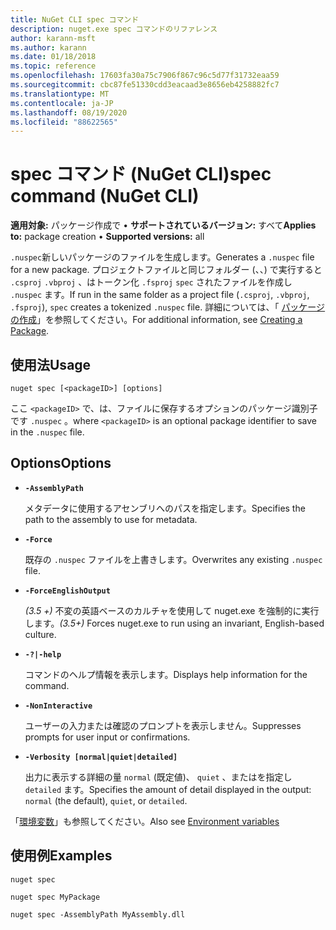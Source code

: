 ```yaml
---
title: NuGet CLI spec コマンド
description: nuget.exe spec コマンドのリファレンス
author: karann-msft
ms.author: karann
ms.date: 01/18/2018
ms.topic: reference
ms.openlocfilehash: 17603fa30a75c7906f867c96c5d77f31732eaa59
ms.sourcegitcommit: cbc87fe51330cdd3eacaad3e8656eb4258882fc7
ms.translationtype: MT
ms.contentlocale: ja-JP
ms.lasthandoff: 08/19/2020
ms.locfileid: "88622565"
---
```

# <a name="spec-command-nuget-cli"></a><span data-ttu-id="8c7ec-103">spec コマンド (NuGet CLI)</span><span class="sxs-lookup"><span data-stu-id="8c7ec-103">spec command (NuGet CLI)</span></span>

<span data-ttu-id="8c7ec-104">**適用対象:** パッケージ作成で &bullet; **サポートされているバージョン:** すべて</span><span class="sxs-lookup"><span data-stu-id="8c7ec-104">**Applies to:** package creation &bullet; **Supported versions:** all</span></span>

<span data-ttu-id="8c7ec-105">`.nuspec`新しいパッケージのファイルを生成します。</span><span class="sxs-lookup"><span data-stu-id="8c7ec-105">Generates a `.nuspec` file for a new package.</span></span> <span data-ttu-id="8c7ec-106">プロジェクトファイルと同じフォルダー (、、) で実行すると `.csproj` `.vbproj` 、はトークン化 `.fsproj` `spec` されたファイルを作成し `.nuspec` ます。</span><span class="sxs-lookup"><span data-stu-id="8c7ec-106">If run in the same folder as a project file (`.csproj`, `.vbproj`, `.fsproj`), `spec` creates a tokenized `.nuspec` file.</span></span> <span data-ttu-id="8c7ec-107">詳細については、「 [パッケージの作成](../../create-packages/creating-a-package.md)」を参照してください。</span><span class="sxs-lookup"><span data-stu-id="8c7ec-107">For additional information, see [Creating a Package](../../create-packages/creating-a-package.md).</span></span>

## <a name="usage"></a><span data-ttu-id="8c7ec-108">使用法</span><span class="sxs-lookup"><span data-stu-id="8c7ec-108">Usage</span></span>

```cli
nuget spec [<packageID>] [options]
```

<span data-ttu-id="8c7ec-109">ここ `<packageID>` で、は、ファイルに保存するオプションのパッケージ識別子です `.nuspec` 。</span><span class="sxs-lookup"><span data-stu-id="8c7ec-109">where `<packageID>` is an optional package identifier to save in the `.nuspec` file.</span></span>

## <a name="options"></a><span data-ttu-id="8c7ec-110">Options</span><span class="sxs-lookup"><span data-stu-id="8c7ec-110">Options</span></span>

- **`-AssemblyPath`**

  <span data-ttu-id="8c7ec-111">メタデータに使用するアセンブリへのパスを指定します。</span><span class="sxs-lookup"><span data-stu-id="8c7ec-111">Specifies the path to the assembly to use for metadata.</span></span>

- **`-Force`**

  <span data-ttu-id="8c7ec-112">既存の `.nuspec` ファイルを上書きします。</span><span class="sxs-lookup"><span data-stu-id="8c7ec-112">Overwrites any existing `.nuspec` file.</span></span>


- **`-ForceEnglishOutput`**

  <span data-ttu-id="8c7ec-113">*(3.5 +)* 不変の英語ベースのカルチャを使用して nuget.exe を強制的に実行します。</span><span class="sxs-lookup"><span data-stu-id="8c7ec-113">*(3.5+)* Forces nuget.exe to run using an invariant, English-based culture.</span></span>

- **`-?|-help`**

  <span data-ttu-id="8c7ec-114">コマンドのヘルプ情報を表示します。</span><span class="sxs-lookup"><span data-stu-id="8c7ec-114">Displays help information for the command.</span></span>

- **`-NonInteractive`**

  <span data-ttu-id="8c7ec-115">ユーザーの入力または確認のプロンプトを表示しません。</span><span class="sxs-lookup"><span data-stu-id="8c7ec-115">Suppresses prompts for user input or confirmations.</span></span>

- **`-Verbosity [normal|quiet|detailed]`**

  <span data-ttu-id="8c7ec-116">出力に表示する詳細の量 `normal` (既定値)、 `quiet` 、またはを指定し `detailed` ます。</span><span class="sxs-lookup"><span data-stu-id="8c7ec-116">Specifies the amount of detail displayed in the output: `normal` (the default), `quiet`, or `detailed`.</span></span>

<span data-ttu-id="8c7ec-117">「[環境変数](cli-ref-environment-variables.md)」も参照してください。</span><span class="sxs-lookup"><span data-stu-id="8c7ec-117">Also see [Environment variables](cli-ref-environment-variables.md)</span></span>

## <a name="examples"></a><span data-ttu-id="8c7ec-118">使用例</span><span class="sxs-lookup"><span data-stu-id="8c7ec-118">Examples</span></span>

```cli
nuget spec

nuget spec MyPackage

nuget spec -AssemblyPath MyAssembly.dll
```
